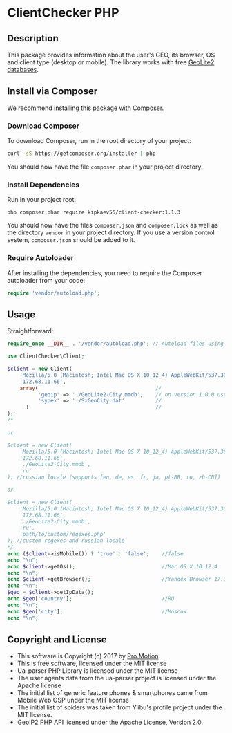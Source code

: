 # ClientChecker PHP #

## Description ##

This package provides information about the user's GEO,
its browser, OS and client type (desktop or mobile).
The library works with free [GeoLite2 databases](http://dev.maxmind.com/geoip/geoip2/geolite2/).

## Install via Composer ##

We recommend installing this package with [Composer](http://getcomposer.org/).

### Download Composer ###

To download Composer, run in the root directory of your project:

```bash
curl -sS https://getcomposer.org/installer | php
```

You should now have the file `composer.phar` in your project directory.

### Install Dependencies ###

Run in your project root:

```
php composer.phar require kipkaev55/client-checker:1.1.3
```

You should now have the files `composer.json` and `composer.lock` as well as
the directory `vendor` in your project directory. If you use a version control
system, `composer.json` should be added to it.

### Require Autoloader ###

After installing the dependencies, you need to require the Composer autoloader
from your code:

```php
require 'vendor/autoload.php';
```

## Usage ##

Straightforward:

```php
require_once __DIR__ . '/vendor/autoload.php'; // Autoload files using Composer autoload

use ClientChecker\Client;

$client = new Client(
    'Mozilla/5.0 (Macintosh; Intel Mac OS X 10_12_4) AppleWebKit/537.36 (KHTML, like Gecko) Chrome/56.0.2924.87 YaBrowser/17.3.1.838 Yowser/2.5 Safari/537.36',
    '172.68.11.66',
    array(                                      //
          'geoip' => './GeoLite2-City.mmdb',    // on version 1.0.0 use './GeoLite2-City.mmdb' instead array()
          'sypex' => './SxGeoCity.dat'          //
      )                                         //
);
/*

or

$client = new Client(
    'Mozilla/5.0 (Macintosh; Intel Mac OS X 10_12_4) AppleWebKit/537.36 (KHTML, like Gecko) Chrome/56.0.2924.87 YaBrowser/17.3.1.838 Yowser/2.5 Safari/537.36',
    '172.68.11.66',
    './GeoLite2-City.mmdb',
    'ru'
); //russian locale (supports [en, de, es, fr, ja, pt-BR, ru, zh-CN])

or

$client = new Client(
    'Mozilla/5.0 (Macintosh; Intel Mac OS X 10_12_4) AppleWebKit/537.36 (KHTML, like Gecko) Chrome/56.0.2924.87 YaBrowser/17.3.1.838 Yowser/2.5 Safari/537.36',
    '172.68.11.66',
    './GeoLite2-City.mmdb',
    'ru',
    'path/to/custom/regexes.php'
); //custom regexes and russian locale
*/
echo ($client->isMobile()) ? 'true' : 'false';    //false
echo "\n";
echo $client->getOs();                            //Mac OS X 10.12.4
echo "\n";
echo $client->getBrowser();                       //Yandex Browser 17.3.1
echo "\n";
$geo = $client->getIpData();
echo $geo['country'];                             //RU
echo "\n"; 
echo $geo['city'];                                //Moscow
echo "\n";
```

## Copyright and License ##

* This software is Copyright (c) 2017 by [Pro.Motion](http://prmotion.ru).
* This is free software, licensed under the MIT license
* Ua-parser PHP Library is licensed under the MIT license
* The user agents data from the ua-parser project is licensed under the Apache license
* The initial list of generic feature phones & smartphones came from Mobile Web OSP under the MIT license
* The initial list of spiders was taken from Yiibu's profile project under the MIT license.
* GeoIP2 PHP API licensed under the Apache License, Version 2.0.
